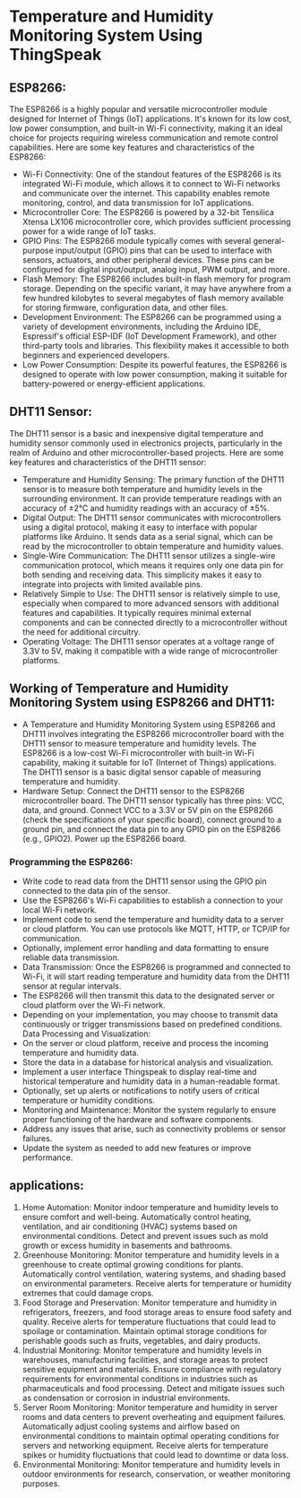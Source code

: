 # Temperature and Humidity Monitoring System Using ThingSpeak
## ESP8266:
The ESP8266 is a highly popular and versatile microcontroller module designed for Internet of Things (IoT) applications. It's known for its low cost, low power consumption, and built-in Wi-Fi connectivity, making it an ideal choice for projects requiring wireless communication and remote control capabilities. Here are some key features and characteristics of the ESP8266:
- Wi-Fi Connectivity: One of the standout features of the ESP8266 is its integrated Wi-Fi module, which allows it to connect to Wi-Fi networks and communicate over the internet. This capability enables remote monitoring, control, and data transmission for IoT applications.
- Microcontroller Core: The ESP8266 is powered by a 32-bit Tensilica Xtensa LX106 microcontroller core, which provides sufficient processing power for a wide range of IoT tasks.
- GPIO Pins: The ESP8266 module typically comes with several general-purpose input/output (GPIO) pins that can be used to interface with sensors, actuators, and other peripheral devices. These pins can be configured for digital input/output, analog input, PWM output, and more.
- Flash Memory: The ESP8266 includes built-in flash memory for program storage. Depending on the specific variant, it may have anywhere from a few hundred kilobytes to several megabytes of flash memory available for storing firmware, configuration data, and other files.
- Development Environment: The ESP8266 can be programmed using a variety of development environments, including the Arduino IDE, Espressif's official ESP-IDF (IoT Development Framework), and other third-party tools and libraries. This flexibility makes it accessible to both beginners and experienced developers.
- Low Power Consumption: Despite its powerful features, the ESP8266 is designed to operate with low power consumption, making it suitable for battery-powered or energy-efficient applications.
## DHT11 Sensor:
The DHT11 sensor is a basic and inexpensive digital temperature and humidity sensor commonly used in electronics projects, particularly in the realm of Arduino and other microcontroller-based projects. Here are some key features and characteristics of the DHT11 sensor:
- Temperature and Humidity Sensing: The primary function of the DHT11 sensor is to measure both temperature and humidity levels in the surrounding environment. It can provide temperature readings with an accuracy of ±2°C and humidity readings with an accuracy of ±5%.
- Digital Output: The DHT11 sensor communicates with microcontrollers using a digital protocol, making it easy to interface with popular platforms like Arduino. It sends data as a serial signal, which can be read by the microcontroller to obtain temperature and humidity values.
- Single-Wire Communication: The DHT11 sensor utilizes a single-wire communication protocol, which means it requires only one data pin for both sending and receiving data. This simplicity makes it easy to integrate into projects with limited available pins.
- Relatively Simple to Use: The DHT11 sensor is relatively simple to use, especially when compared to more advanced sensors with additional features and capabilities. It typically requires minimal external components and can be connected directly to a microcontroller without the need for additional circuitry.
- Operating Voltage: The DHT11 sensor operates at a voltage range of 3.3V to 5V, making it compatible with a wide range of microcontroller platforms.

## Working of Temperature and Humidity Monitoring System using ESP8266 and DHT11:

- A Temperature and Humidity Monitoring System using ESP8266 and DHT11 involves integrating the ESP8266 microcontroller board with the DHT11 sensor to measure temperature and humidity levels. The ESP8266 is a low-cost Wi-Fi microcontroller with built-in Wi-Fi capability, making it suitable for IoT (Internet of Things) applications. The DHT11 sensor is a basic digital sensor capable of measuring temperature and humidity.
- Hardware Setup:
Connect the DHT11 sensor to the ESP8266 microcontroller board. The DHT11 sensor typically has three pins: VCC, data, and ground. Connect VCC to a 3.3V or 5V pin on the ESP8266 (check the specifications of your specific board), connect ground to a ground pin, and connect the data pin to any GPIO pin on the ESP8266 (e.g., GPIO2).
Power up the ESP8266 board.
### Programming the ESP8266:
 - Write code to read data from the DHT11 sensor using the GPIO pin connected to the data pin of the sensor.
- Use the ESP8266's Wi-Fi capabilities to establish a connection to your local Wi-Fi network.
- Implement code to send the temperature and humidity data to a server or cloud platform. You can use protocols like MQTT, HTTP, or TCP/IP for communication.
- Optionally, implement error handling and data formatting to ensure reliable data transmission.
- Data Transmission:
Once the ESP8266 is programmed and connected to Wi-Fi, it will start reading temperature and humidity data from the DHT11 sensor at regular intervals.
- The ESP8266 will then transmit this data to the designated server or cloud platform over the Wi-Fi network.
- Depending on your implementation, you may choose to transmit data continuously or trigger transmissions based on predefined conditions.
Data Processing and Visualization:
- On the server or cloud platform, receive and process the incoming temperature and humidity data.
- Store the data in a database for historical analysis and visualization.
- Implement a user interface Thingspeak to display real-time and historical temperature and humidity data in a human-readable format.
- Optionally, set up alerts or notifications to notify users of critical temperature or humidity conditions.
- Monitoring and Maintenance:
Monitor the system regularly to ensure proper functioning of the hardware and software components.
- Address any issues that arise, such as connectivity problems or sensor failures.
- Update the system as needed to add new features or improve 
performance.
## applications:
 1.	Home Automation:
 Monitor indoor temperature and humidity levels to ensure comfort and well-being.
Automatically control heating, ventilation, and air conditioning (HVAC) systems based on environmental conditions.
Detect and prevent issues such as mold growth or excess humidity in basements and bathrooms.
2.	Greenhouse Monitoring:
Monitor temperature and humidity levels in a greenhouse to create optimal growing conditions for plants.
Automatically control ventilation, watering systems, and shading based on environmental parameters.
Receive alerts for temperature or humidity extremes that could damage crops.
3.	Food Storage and Preservation:
Monitor temperature and humidity in refrigerators, freezers, and food storage areas to ensure food safety and quality.
Receive alerts for temperature fluctuations that could lead to spoilage or contamination.
Maintain optimal storage conditions for perishable goods such as fruits, vegetables, and dairy products.
4.	Industrial Monitoring:
Monitor temperature and humidity levels in warehouses, manufacturing facilities, and storage areas to protect sensitive equipment and materials.
Ensure compliance with regulatory requirements for environmental conditions in industries such as pharmaceuticals and food processing.
Detect and mitigate issues such as condensation or corrosion in industrial environments.
5.	Server Room Monitoring:
Monitor temperature and humidity in server rooms and data centers to prevent overheating and equipment failures.
Automatically adjust cooling systems and airflow based on environmental conditions to maintain optimal operating conditions for servers and networking equipment.
Receive alerts for temperature spikes or humidity fluctuations that could lead to downtime or data loss.
6.	Environmental Monitoring:
Monitor temperature and humidity levels in outdoor environments for research, conservation, or weather monitoring purposes.
